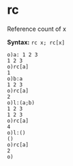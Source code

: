 # rc

Reference count of x

**Syntax:** ```rc x; rc[x]```

```o
o)a: 1 2 3
1 2 3
o)rc[a]
1
o)b:a
1 2 3
o)rc[a]
2
o)l:(a;b)
1 2 3
1 2 3
o)rc[a]
4
o)l:()
()
o)rc[a]
2
o)
```
